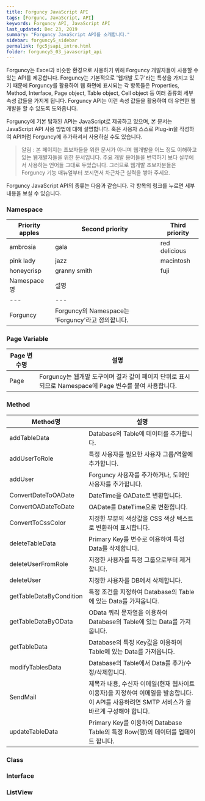 ```yaml
---
title: Forguncy JavaScript API
tags: [Forgunc, JavaScript, API]
keywords: Forguncy API, JavaScript API
last_updated: Dec 23, 2019
summary: "Forguncy JavaScript API를 소개합니다."
sidebar: forguncy5_sidebar
permalink: fgc5jsapi_intro.html
folder: forguncy5_03_javascript_api
---
```


Forguncy는 Excel과 비슷한 환경으로 사용하기 위해 Forguncy 개발자들이 사용할 수 있는 API를 제공합니다. Forguncy는 기본적으로 '웹개발 도구'라는 특성을 가지고 있기 때문에 Forguncy를 활용하여 웹 화면에 표시되는 각 항목들은 Properties, Method, Interface, Page object, Table object, Cell object 등 여러 종류의 세부 속성 값들을 가지게 됩니다. Forguncy API는 이런 속성 값들을 활용하여 더 유연한 웹개발을 할 수 있도록 도와줍니다.

Forguncy에 기본 탑재된 API는 JavaScript로 제공하고 있으며, 본 문서는 JavaScript API 사용 방법에 대해 설명합니다. 혹은 사용자 스스로 Plug-in을 작성하여 API처럼 Forguncy에 추가하셔서 사용하실 수도 있습니다.



> 알림 : 본 페이지는 초보자들을 위한 문서가 아니며 웹개발을 어느 정도 이해하고 있는 웹개발자들을 위한 문서입니다. 주요 개발 용어들을 번역하기 보다 실무에서 사용하는 언어들 그대로 두었습니다. 그러므로 웹개발 초보자분들은 Forguncy 기능 매뉴얼부터 보시면서 차근차근 실력을 쌓아 주세요.



Forguncy JavaScript API의 종류는 다음과 같습니다. 각 항목의 링크를 누르면 세부 내용을 보실 수 있습니다.

### Namespace
| Priority apples | Second priority | Third priority |
|-------|--------|---------|
| ambrosia | gala | red delicious |
| pink lady | jazz | macintosh |
| honeycrisp | granny smith | fuji |
| Namespace명 | 설명 |
| --- | --- |
| Forguncy | Forguncy의 Namespace는 'Forguncy'라고 정의합니다. |
  

### Page Variable
| Page 변수명 | 설명 |
| --- | --- |
| Page | Forguncy는 웹개발 도구이며 결과 값이 페이지 단위로 표시되므로 Namespace에 Page 변수를 붙여 사용합니다. |

### Method
| Method명 | 설명 |
| --- | --- |
| addTableData | Database의 Table에 데이터를 추가합니다. |
| addUserToRole | 특정 사용자를 필요한 사용자 그룹/역할에 추가합니다. |
| addUser | Forguncy 사용자를 추가하거나, 도메인 사용자를 추가합니다. |
| ConvertDateToOADate | DateTime을 OADate로 변환합니다. |
| ConvertOADateToDate | OADate를 DateTime으로 변환힙니다. |
| ConvertToCssColor | 지정한 부분의 색상값을 CSS 색상 텍스트로 변환하여 표시합니다. |
| deleteTableData | Primary Key를 변수로 이용하여 특정 Data를 삭제합니다. |
| deleteUserFromRole | 지정한 사용자를 특정 그룹으로부터 제거합니다. |
| deleteUser | 지정한 사용자를 DB에서 삭제합니다. |
| getTableDataByCondition | 특정 조건을 지정하여 Database의 Table에 있는 Data를 가져옵니다. |
| getTableDataByOData | OData 쿼리 문자열을 이용하여 Database의 Table에 있는 Data를 가져옵니다. |
| getTableData | Database의 특정 Key값을 이용하여 Table에 있는 Data를 가져옵니다. |
| modifyTablesData | Database의 Table에서 Data를 추가/수정/삭제합니다. |
| SendMail | 제목과 내용, 수신자 이메일(현재 웹사이트 이용자)을 지정하여 이메일을 발송합니다. 이 API를 사용하려면 SMTP 서비스가 올바르게 구성해야 합니다. |
| updateTableData | Primary Key를 이용하여 Database Table의 특정 Row(행)의 데이터를 업데이트 합니다. |

### Class
### Interface
### ListView

